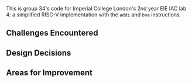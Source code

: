 This is group 34's code for Imperial College London's 2nd year EIE IAC lab 4: a simplified RISC-V implementation with the `addi` and `bne` instructions.

## Challenges Encountered

## Design Decisions

## Areas for Improvement
